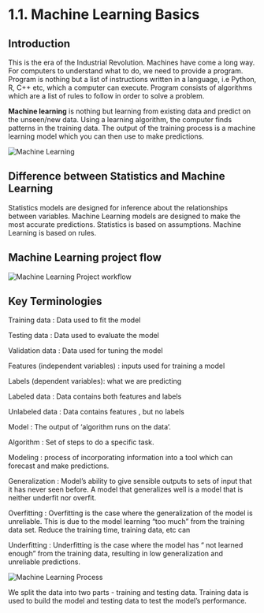 # 1.1. Machine Learning Basics

## Introduction

This is the era of the Industrial Revolution. Machines have come a long way. For computers to understand what to do, we need to provide a program. Program is nothing but a list of instructions written in a language, i.e Python, R, C++ etc, which a computer can execute. Program consists of algorithms which are a list of rules to follow in order to solve a problem.

**Machine learning** is nothing but learning from existing data and predict on the unseen/new data. Using a learning algorithm, the computer finds patterns in the training data. The output of the training process is a machine learning model which you can then use to make predictions.

![Machine Learning](https://lh4.googleusercontent.com/gCrHyXJdEjb9mKRt2efpK3aisNNVywD5jd7N6owhALIPvYkUCHjYtVN6KQMyhNFPtuFkiD8szJv0fWYX9Bf4IpyriF6RAFxiouQTV47hR9MbQSdgob6NN3Q91hiujnmLWYCRZkVL)

## **Difference between Statistics and Machine Learning**

Statistics models are designed for inference about the relationships between variables. Machine Learning models are designed to make the most accurate predictions.  Statistics is based on assumptions. Machine Learning is based on rules.



## **Machine Learning project flow**

![Machine Learning Project workflow](https://lh4.googleusercontent.com/WowH3GjAu9BHj0aknZhYGU7iypwbJEPHO8Qju93lKpxbi654y2AgNm9D794tzE8r2_mtJTtGNZ-h_ze_zihqgJqlpdOKEGDx5KNJGR2lV6Xgbw0pi0OHrRgxn-edu2PCqmSU76xq)

## **Key Terminologies**

Training data : Data used to fit the model 

Testing data :  Data used to evaluate the model

Validation data : Data used for tuning the model

Features \(independent variables\) : inputs used for training a model

Labels \(dependent variables\): what we are predicting

Labeled data : Data contains both features and labels

Unlabeled data : Data contains features , but no labels

Model : The output of ‘algorithm runs on the data’. 

Algorithm : Set of steps to do a specific task.

Modeling :  process of incorporating information into a tool which can forecast and make predictions.  

Generalization : Model’s ability to give sensible outputs to sets of input that it has never seen before. A model that generalizes well is a model that is neither underfit nor overfit.

Overfitting : Overfitting is the case where the generalization of the model is unreliable. This is due to the model learning “too much” from the training data set. Reduce the training time, training data, etc can 

Underfitting : Underfitting is the case where the model has “ not learned enough” from the training data, resulting in low generalization and unreliable predictions.  


![Machine Learning Process](https://lh5.googleusercontent.com/e66VHdAkvLxdRMNC1rDAPhh7FsUGMBQTR-0yL1Pe8D9GSCh9pbf_95skYGDuEJcq0NnixIZuvjyz8Rmcvt9_0DbKsINlL3wgq3gRdUhoKPL6uy_A00L_K0KtspfE3A9dPXK3Iv9v)

We split the data into two parts - training and testing data. Training data is used to build the model and testing data to test the model’s performance.  
  


